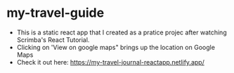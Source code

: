 # my-travel-guide

- This is a static react app that I created as a pratice projec after watching Scrimba's React Tutorial.
- Clicking on 'View on google maps" brings up the location on Google Maps
- Check it out here: https://my-travel-journal-reactapp.netlify.app/
